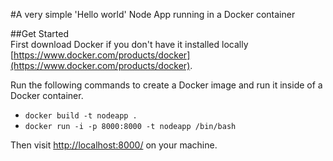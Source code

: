 #A very simple 'Hello world' Node App running in a Docker container

##Get Started  
First download Docker if you don't have it installed locally [https://www.docker.com/products/docker](https://www.docker.com/products/docker).

Run the following commands to create a Docker image and run it inside of a Docker container.
*  `docker build -t nodeapp .`
*  `docker run -i -p 8000:8000 -t nodeapp /bin/bash`

Then visit [http://localhost:8000/](http://localhost:8000/) on your machine.
